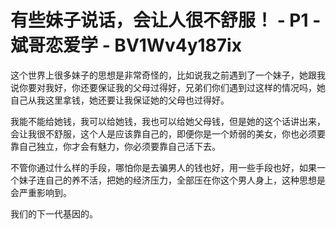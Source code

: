 # 有些妹子说话，会让人很不舒服！ - P1 - 斌哥恋爱学 - BV1Wv4y187ix

这个世界上很多妹子的思想是非常奇怪的，比如说我之前遇到了一个妹子，她跟我说你要对我好，你还要保证我的父母过得好，兄弟们你们遇到过这样的情况吗，她自己从我这里拿钱，她还要让我保证她的父母也过得好。

我能不能给她钱，我可以给她钱，我也可以给她父母钱，但是她的这个话讲出来，会让我很不舒服，这个人是应该靠自己的，即便你是一个娇弱的美女，你也必须要靠自己独立，你才会有魅力，你必须要靠自己活下去。

不管你通过什么样的手段，哪怕你是去骗男人的钱也好，用一些手段也好，如果一个妹子连自己的养不活，把她的经济压力，全部压在你这个男人身上，这种思想是会严重影响到。

我们的下一代基因的。